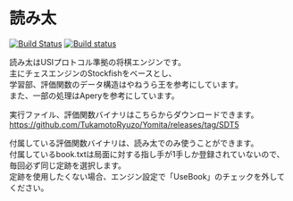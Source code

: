 # 読み太
 [![Build Status](https://travis-ci.org/TukamotoRyuzo/Yomita.svg?branch=master)](https://travis-ci.org/TukamotoRyuzo/Yomita)
 [![Build status](https://ci.appveyor.com/api/projects/status/adf5h4ka9u93163j?svg=true)](https://ci.appveyor.com/project/ohga/yomita)


読み太はUSIプロトコル準拠の将棋エンジンです。  
主にチェスエンジンのStockfishをベースとし、  
学習部、評価関数のデータ構造はやねうら王を参考にしています。  
また、一部の処理はAperyを参考にしています。  
  
実行ファイル、評価関数バイナリはこちらからダウンロードできます。
https://github.com/TukamotoRyuzo/Yomita/releases/tag/SDT5  

付属している評価関数バイナリは、読み太でのみ使うことができます。  
付属しているbook.txtは局面に対する指し手が1手しか登録されていないので、毎回必ず同じ定跡を選択します。  
定跡を使用したくない場合、エンジン設定で「UseBook」のチェックを外してください。  


